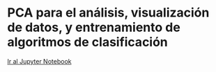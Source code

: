 # PCA para el análisis, visualización de datos, y entrenamiento de algoritmos de clasificación

[Ir al Jupyter Notebook](https://github.com/EmilianoCarrillo/Ensamble-Parte-1/blob/master/Miner%C3%ADa%20de%20Datos%20-%20Ensamble.ipynb)
    
    
